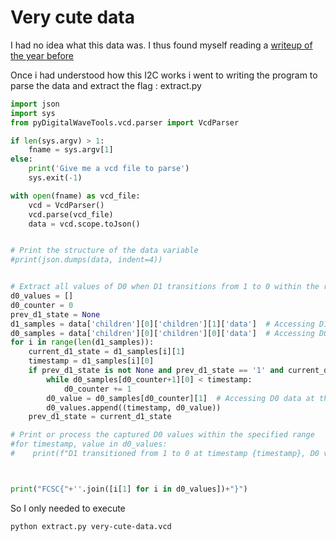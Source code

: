 # Very cute data

I had no idea what this data was. I thus found myself reading a [writeup of the year before](https://hackropole.fr/fr/writeups/fcsc2022-hardware-i2c-you-too/ea0d0518-63e6-4594-ac9c-9b4b02232d8e/)

Once i had understood how this I2C works i went to writing the program to parse the data and extract the flag : extract.py 

```python
import json
import sys
from pyDigitalWaveTools.vcd.parser import VcdParser

if len(sys.argv) > 1:
    fname = sys.argv[1]
else:
    print('Give me a vcd file to parse')
    sys.exit(-1)

with open(fname) as vcd_file:
    vcd = VcdParser()
    vcd.parse(vcd_file)
    data = vcd.scope.toJson()


# Print the structure of the data variable
#print(json.dumps(data, indent=4))


# Extract all values of D0 when D1 transitions from 1 to 0 within the range of 0 to 350 µs
d0_values = []
d0_counter = 0
prev_d1_state = None
d1_samples = data['children'][0]['children'][1]['data']  # Accessing D1 samples
d0_samples = data['children'][0]['children'][0]['data']  # Accessing D0 samples
for i in range(len(d1_samples)):
    current_d1_state = d1_samples[i][1]
    timestamp = d1_samples[i][0]
    if prev_d1_state is not None and prev_d1_state == '1' and current_d1_state == '0' and 350000 <= timestamp <= 2000000:
        while d0_samples[d0_counter+1][0] < timestamp:
            d0_counter += 1
        d0_value = d0_samples[d0_counter][1]  # Accessing D0 data at the same index as D1
        d0_values.append((timestamp, d0_value))
    prev_d1_state = current_d1_state

# Print or process the captured D0 values within the specified range
#for timestamp, value in d0_values:
#    print(f"D1 transitioned from 1 to 0 at timestamp {timestamp}, D0 value: {value}")



print("FCSC{"+''.join([i[1] for i in d0_values])+"}")
```
So I only needed to execute
```bash
python extract.py very-cute-data.vcd
```
